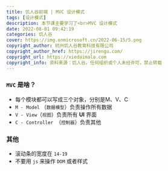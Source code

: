 ```yaml
---
title: 饥人谷前端 | MVC 设计模式
tags: [设计模式]
description: 本节课主要学习了<br>MVC 设计模式
date: 2022-08-01 09:42:19
categories: 饥人谷
cover: https://img.onmicrosoft.cn/2022-06-15/5.png
copyright_author: 杭州饥人谷教育科技有限公司
copyright_author_href: https://jirengu.com/
copyright_url: https://xiedaimala.com
copyright_info: 资料来源：饥人谷。任何组织或个人未经许可，禁止转载
---
```


### `MVC` 是啥？

- 每个模块都可以写成三个对象，分别是M、V、C
- `M - Model` （`数据模型`）负责操作所有数据
- `V - View`（`视图`）负责所有 **UI** 界面
- `C - Controller `（`控制器`）负责其他

### 其他

- 滚动条的宽度在 `14-19`
- 不要用 `js` 来操作 `DOM` 或者样式


